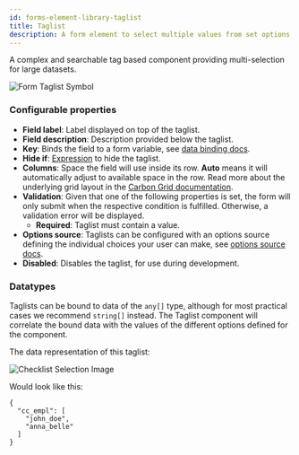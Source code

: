```yaml
---
id: forms-element-library-taglist
title: Taglist
description: A form element to select multiple values from set options
---
```


A complex and searchable tag based component providing multi-selection for large datasets.

<img src="/img/form-icons/form-taglist.svg" alt="Form Taglist Symbol" />

### Configurable properties

- **Field label**: Label displayed on top of the taglist.
- **Field description**: Description provided below the taglist.
- **Key**: Binds the field to a form variable, see [data binding docs](../configuration/forms-config-data-binding.md).
- **Hide if**: [Expression](../../feel/language-guide/feel-expressions-introduction.md) to hide the taglist.
- **Columns**: Space the field will use inside its row. **Auto** means it will automatically adjust to available space in the row. Read more about the underlying grid layout in the [Carbon Grid documentation](https://carbondesignsystem.com/guidelines/2x-grid/overview).
- **Validation**: Given that one of the following properties is set, the form will only submit when the respective condition is fulfilled. Otherwise, a validation error will be displayed.
  - **Required**: Taglist must contain a value.
- **Options source**: Taglists can be configured with an options source defining the individual choices your user can make, see [options source docs](../configuration/forms-config-options.md).
- **Disabled**: Disables the taglist, for use during development.

### Datatypes

Taglists can be bound to data of the `any[]` type, although for most practical cases we recommend `string[]` instead. The Taglist component will correlate the bound data with the values of the different options defined for the component.

The data representation of this taglist:

![Checklist Selection Image](../assets/taglist-example.png)

Would look like this:

```
{
  "cc_empl": [
    "john_doe",
    "anna_belle"
  ]
}
```
